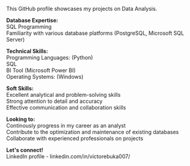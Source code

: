 This GitHub profile showcases my projects on Data Analysis.

**Database Expertise:** <br>
SQL Programming <br>
Familiarity with various database platforms (PostgreSQL, Microsoft SQL Server)

**Technical Skills:** <br>
Programming Languages: (Python) <br>
SQL <br>
BI Tool (Microsoft Power BI) <br>
Operating Systems: (Windows)

**Soft Skills:** <br>
Excellent analytical and problem-solving skills <br>
Strong attention to detail and accuracy <br>
Effective communication and collaboration skills

**Looking to:** <br>
Continously progress in my career as an analyst <br>
Contribute to the optimization and maintenance of existing databases <br>
Collaborate with experienced professionals on projects

**Let's connect!** <br>
LinkedIn profile - linkedin.com/in/victorebuka007/
